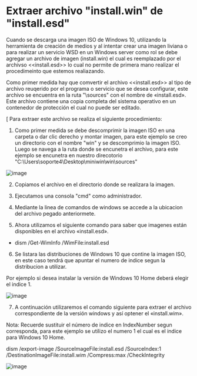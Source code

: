# Extraer archivo "install.win" de "install.esd"

Cuando se descarga una imagen ISO de Windows 10, utilizando la herramienta de creación de medios y al intentar crear una imagen liviana o para realizar un servicio WSD en un Windows server como rol se debe agregar un archivo de imagen (install.win) el cual es reemplazado por el archivso <<install.esd>> lo cual no permite de primera mano realizar el procedimeinto que estemos realiazando.

Como primer medida  hay que comvertir el archivo <<install.esd>> al tipo de archivo reuqerido por el programa o servicio que se desea configurar, este archivo se encuentra en la ruta "\sources" con el nombre de «install.esd». Este archivo contiene una copia completa del sistema operativo en un contenedor de protección el cual no puede ser editado.

[
Para extraer este archivo se realiza el siguiente procedimiento:

 
1. Como primer medida se debe descomprimir la imagen ISO en una carpeta o dar clic derecho y montar imagen, para este ejemplo se creo un directorio con el nombre "win" y se descomprimio la imagen ISO. Luego se navega
a la ruta donde se encunetra el archivo, para este ejemplo se encunetra en nuestro direcotorio "C:\Users\soporte4\Desktop\miniwin\win\sources"


![image](https://github.com/wobistdu003/Administracion-servidores-windows/assets/110427600/65eea173-0697-464e-8a2c-0891cec3b373)


2. Copiamos el archivo en el directorio donde se realizara la imagen.

3. Ejecutamos una consola "cmd" como administrador.

4. Mediante la linea de comandos de windows se accede a la ubicacion del archivo pegado anteriormete.

5. Ahora utilizamos el siguiente comando para saber que imagenes están disponibles en el archivo «install.esd».

* dism /Get-WimInfo /WimFile:install.esd

6. Se listara las distribuciones de Windows 10 que contine la imagen ISO, en este caso tendrá que apuntar el numero de indice segun la distribucion a utilizar.

Por ejemplo si desea instalar la versión de Windows 10 Home deberá elegir el indice 1.


![image](https://github.com/wobistdu003/Administracion-servidores-windows/assets/110427600/fc3fd1a4-0747-4c3c-b05c-5bd9bbb1fff4)


7. A continuación utilizaremos el comando siguiente para extraer el archivo correspondiente de la versión windows y así optener el «install.wim».

Nota: Recuerde sustituir el número de indice en IndexNumber segun corresponda, para este ejemplo se utilizo el numero 1 el cual es el indice para Windows 10 Home.


dism /export-image /SourceImageFile:install.esd /SourceIndex:1 /DestinationImageFile:install.wim /Compress:max /CheckIntegrity

![image](https://github.com/wobistdu003/Administracion-servidores-windows/assets/110427600/cd2d8af3-7d36-4f81-b06c-6d3c4d24a7ad)
